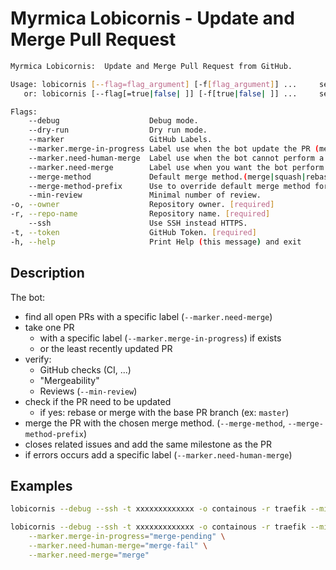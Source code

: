 # Myrmica Lobicornis - Update and Merge Pull Request

```bash
Myrmica Lobicornis:  Update and Merge Pull Request from GitHub.

Usage: lobicornis [--flag=flag_argument] [-f[flag_argument]] ...     set flag_argument to flag(s)
   or: lobicornis [--flag[=true|false| ]] [-f[true|false| ]] ...     set true/false to boolean flag(s)

Flags:
    --debug                    Debug mode.                                          (default "false")
    --dry-run                  Dry run mode.                                        (default "true")
    --marker                   GitHub Labels.                                       (default "true")
    --marker.merge-in-progress Label use when the bot update the PR (merge/rebase). (default "status/4-merge-in-progress")
    --marker.need-human-merge  Label use when the bot cannot perform a merge.       (default "bot/need-human-merge")
    --marker.need-merge        Label use when you want the bot perform a merge.     (default "status/3-needs-merge")
    --merge-method             Default merge method.(merge|squash|rebase)           (default "squash")
    --merge-method-prefix      Use to override default merge method for a PR.       (default "bot/merge-method-")
    --min-review               Minimal number of review.                            (default "1")
-o, --owner                    Repository owner. [required]
-r, --repo-name                Repository name. [required]
    --ssh                      Use SSH instead HTTPS.                               (default "false")
-t, --token                    GitHub Token. [required]
-h, --help                     Print Help (this message) and exit
```

## Description

The bot:
- find all open PRs with a specific label (`--marker.need-merge`)
- take one PR
    - with a specific label (`--marker.merge-in-progress`) if exists
    - or the least recently updated PR
- verify:
    - GitHub checks (CI, ...)
    - "Mergeability"
    - Reviews (`--min-review`)
- check if the PR need to be updated
    - if yes: rebase or merge with the base PR branch (ex: `master`)
- merge the PR with the chosen merge method. (`--merge-method`, `--merge-method-prefix`)
- closes related issues and add the same milestone as the PR
- if errors occurs add a specific label (`--marker.need-human-merge`)

## Examples
 
```bash
lobicornis --debug --ssh -t xxxxxxxxxxxxx -o containous -r traefik --min-review=3
```

```bash
lobicornis --debug --ssh -t xxxxxxxxxxxxx -o containous -r traefik --min-review=3 \
    --marker.merge-in-progress="merge-pending" \
    --marker.need-human-merge="merge-fail" \
    --marker.need-merge="merge"
```
